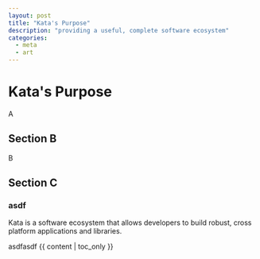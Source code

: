 ```yaml
---
layout: post
title: "Kata's Purpose"
description: "providing a useful, complete software ecosystem"
categories:
  - meta
  - art
---
```


# Kata's Purpose

A

## Section B

B

## Section C


### asdf
Kata is a software ecosystem that allows developers to build robust, cross platform applications and libraries. 

asdfasdf
{{ content | toc_only }}